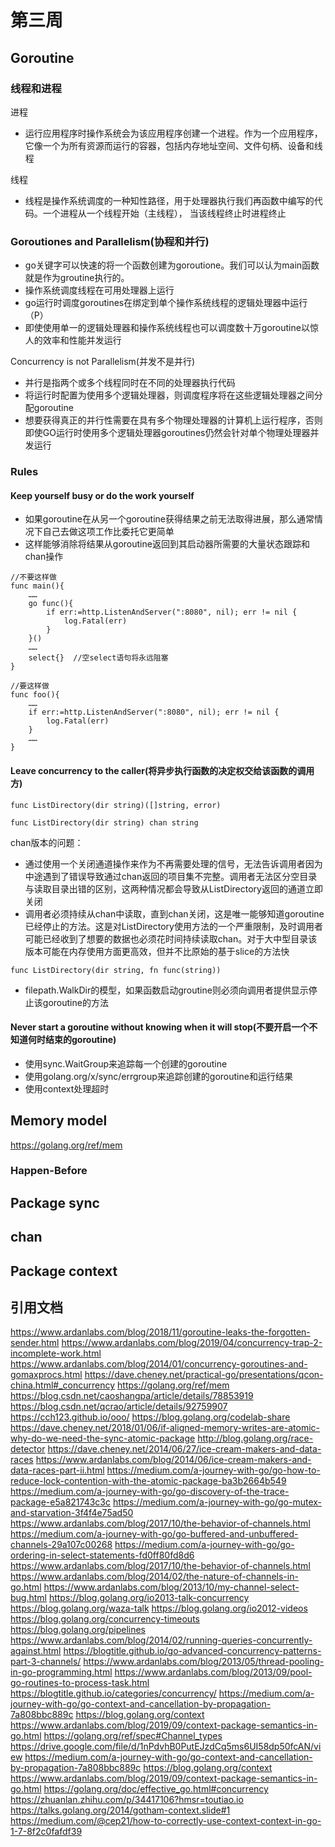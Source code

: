 # 第三周

## Goroutine

### 线程和进程

进程
* 运行应用程序时操作系统会为该应用程序创建一个进程。作为一个应用程序，它像一个为所有资源而运行的容器，包括内存地址空间、文件句柄、设备和线程

线程
* 线程是操作系统调度的一种知性路径，用于处理器执行我们再函数中编写的代码。一个进程从一个线程开始（主线程）， 当该线程终止时进程终止

### Goroutiones and Parallelism(协程和并行)

* go关键字可以快速的将一个函数创建为goroutione。我们可以认为main函数就是作为groutine执行的。
* 操作系统调度线程在可用处理器上运行
* go运行时调度goroutines在绑定到单个操作系统线程的逻辑处理器中运行（P）
* 即使使用单一的逻辑处理器和操作系统线程也可以调度数十万goroutine以惊人的效率和性能并发运行
  
Concurrency is not Parallelism(并发不是并行)
* 并行是指两个或多个线程同时在不同的处理器执行代码
* 将运行时配置为使用多个逻辑处理器，则调度程序将在这些逻辑处理器之间分配goroutine
* 想要获得真正的并行性需要在具有多个物理处理器的计算机上运行程序，否则即使GO运行时使用多个逻辑处理器goroutines仍然会针对单个物理处理器并发运行

### Rules

#### Keep yourself busy or do the work yourself

* 如果goroutine在从另一个goroutine获得结果之前无法取得进展，那么通常情况下自己去做这项工作比委托它更简单
* 这样能够消除将结果从goroutine返回到其启动器所需要的大量状态跟踪和chan操作
  
```
//不要这样做
func main(){
    ……
    go func(){
        if err:=http.ListenAndServer(":8080", nil); err != nil {
            log.Fatal(err)
        }
    }()
    ……
    select{}  //空select语句将永远阻塞
}

//要这样做
func foo(){
    ……
    if err:=http.ListenAndServer(":8080", nil); err != nil {
        log.Fatal(err)
    }
    ……
}
```
#### Leave concurrency to the caller(将异步执行函数的决定权交给该函数的调用方)

```
func ListDirectory(dir string)([]string, error)

func ListDirectory(dir string) chan string
```
chan版本的问题：
* 通过使用一个关闭通道操作来作为不再需要处理的信号，无法告诉调用者因为中途遇到了错误导致通过chan返回的项目集不完整。调用者无法区分空目录与读取目录出错的区别，这两种情况都会导致从ListDirectory返回的通道立即关闭
* 调用者必须持续从chan中读取，直到chan关闭，这是唯一能够知道goroutine已经停止的方法。这是对ListDirectory使用方法的一个严重限制，及时调用者可能已经收到了想要的数据也必须花时间持续读取chan。对于大中型目录该版本可能在内存使用方面更高效，但并不比原始的基于slice的方法快

```
func ListDirectory(dir string, fn func(string))
```
* filepath.WalkDir的模型，如果函数启动groutine则必须向调用者提供显示停止该goroutine的方法

#### Never start a goroutine without knowing when it will stop(不要开启一个不知道何时结束的goroutine)

* 使用sync.WaitGroup来追踪每一个创建的goroutine
* 使用golang.org/x/sync/errgroup来追踪创建的goroutine和运行结果
* 使用context处理超时
  
## Memory model

https://golang.org/ref/mem

### Happen-Before

## Package sync

## chan

## Package context


## 引用文档

https://www.ardanlabs.com/blog/2018/11/goroutine-leaks-the-forgotten-sender.html
https://www.ardanlabs.com/blog/2019/04/concurrency-trap-2-incomplete-work.html
https://www.ardanlabs.com/blog/2014/01/concurrency-goroutines-and-gomaxprocs.html
https://dave.cheney.net/practical-go/presentations/qcon-china.html#_concurrency
https://golang.org/ref/mem
https://blog.csdn.net/caoshangpa/article/details/78853919
https://blog.csdn.net/qcrao/article/details/92759907
https://cch123.github.io/ooo/
https://blog.golang.org/codelab-share
https://dave.cheney.net/2018/01/06/if-aligned-memory-writes-are-atomic-why-do-we-need-the-sync-atomic-package
http://blog.golang.org/race-detector
https://dave.cheney.net/2014/06/27/ice-cream-makers-and-data-races
https://www.ardanlabs.com/blog/2014/06/ice-cream-makers-and-data-races-part-ii.html
https://medium.com/a-journey-with-go/go-how-to-reduce-lock-contention-with-the-atomic-package-ba3b2664b549
https://medium.com/a-journey-with-go/go-discovery-of-the-trace-package-e5a821743c3c
https://medium.com/a-journey-with-go/go-mutex-and-starvation-3f4f4e75ad50
https://www.ardanlabs.com/blog/2017/10/the-behavior-of-channels.html
https://medium.com/a-journey-with-go/go-buffered-and-unbuffered-channels-29a107c00268
https://medium.com/a-journey-with-go/go-ordering-in-select-statements-fd0ff80fd8d6
https://www.ardanlabs.com/blog/2017/10/the-behavior-of-channels.html
https://www.ardanlabs.com/blog/2014/02/the-nature-of-channels-in-go.html
https://www.ardanlabs.com/blog/2013/10/my-channel-select-bug.html
https://blog.golang.org/io2013-talk-concurrency
https://blog.golang.org/waza-talk
https://blog.golang.org/io2012-videos
https://blog.golang.org/concurrency-timeouts
https://blog.golang.org/pipelines
https://www.ardanlabs.com/blog/2014/02/running-queries-concurrently-against.html
https://blogtitle.github.io/go-advanced-concurrency-patterns-part-3-channels/
https://www.ardanlabs.com/blog/2013/05/thread-pooling-in-go-programming.html
https://www.ardanlabs.com/blog/2013/09/pool-go-routines-to-process-task.html
https://blogtitle.github.io/categories/concurrency/
https://medium.com/a-journey-with-go/go-context-and-cancellation-by-propagation-7a808bbc889c
https://blog.golang.org/context
https://www.ardanlabs.com/blog/2019/09/context-package-semantics-in-go.html
https://golang.org/ref/spec#Channel_types
https://drive.google.com/file/d/1nPdvhB0PutEJzdCq5ms6UI58dp50fcAN/view
https://medium.com/a-journey-with-go/go-context-and-cancellation-by-propagation-7a808bbc889c
https://blog.golang.org/context
https://www.ardanlabs.com/blog/2019/09/context-package-semantics-in-go.html
https://golang.org/doc/effective_go.html#concurrency
https://zhuanlan.zhihu.com/p/34417106?hmsr=toutiao.io
https://talks.golang.org/2014/gotham-context.slide#1
https://medium.com/@cep21/how-to-correctly-use-context-context-in-go-1-7-8f2c0fafdf39


